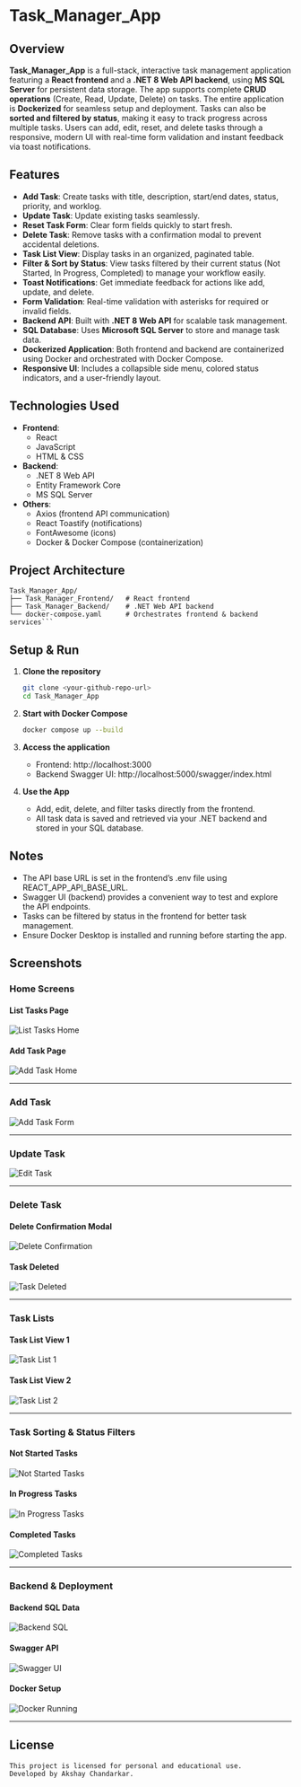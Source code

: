 # Task_Manager_App

## Overview

**Task_Manager_App** is a full-stack, interactive task management application featuring a **React frontend** and a **.NET 8 Web API backend**, using **MS SQL Server** for persistent data storage. The app supports complete **CRUD operations** (Create, Read, Update, Delete) on tasks. The entire application is **Dockerized** for seamless setup and deployment. Tasks can also be **sorted and filtered by status**, making it easy to track progress across multiple tasks. Users can add, edit, reset, and delete tasks through a responsive, modern UI with real-time form validation and instant feedback via toast notifications.

## Features

- **Add Task**: Create tasks with title, description, start/end dates, status, priority, and worklog.
- **Update Task**: Update existing tasks seamlessly.
- **Reset Task Form**: Clear form fields quickly to start fresh.
- **Delete Task**: Remove tasks with a confirmation modal to prevent accidental deletions.
- **Task List View**: Display tasks in an organized, paginated table.
- **Filter & Sort by Status**: View tasks filtered by their current status (Not Started, In Progress, Completed) to manage your workflow easily.
- **Toast Notifications**: Get immediate feedback for actions like add, update, and delete.
- **Form Validation**: Real-time validation with asterisks for required or invalid fields.
- **Backend API**: Built with **.NET 8 Web API** for scalable task management.
- **SQL Database**: Uses **Microsoft SQL Server** to store and manage task data.
- **Dockerized Application**: Both frontend and backend are containerized using Docker and orchestrated with Docker Compose.
- **Responsive UI**: Includes a collapsible side menu, colored status indicators, and a user-friendly layout.

## Technologies Used

- **Frontend**:
  - React
  - JavaScript 
  - HTML & CSS
- **Backend**:
  - .NET 8 Web API
  - Entity Framework Core
  - MS SQL Server
- **Others**:
  - Axios (frontend API communication)
  - React Toastify (notifications)
  - FontAwesome (icons)
  - Docker & Docker Compose (containerization)


## Project Architecture

```plaintext
Task_Manager_App/
├── Task_Manager_Frontend/   # React frontend
├── Task_Manager_Backend/    # .NET Web API backend
└── docker-compose.yaml      # Orchestrates frontend & backend services```

```
##  Setup & Run

1. **Clone the repository**  
   ```bash
   git clone <your-github-repo-url>
   cd Task_Manager_App

2. **Start with Docker Compose**  
   ```bash
   docker compose up --build

3. **Access the application**
   - Frontend: http://localhost:3000
   - Backend Swagger UI: http://localhost:5000/swagger/index.html

4. **Use the App**
   - Add, edit, delete, and filter tasks directly from the frontend.
   - All task data is saved and retrieved via your .NET backend and stored in your SQL database.

## Notes
- The API base URL is set in the frontend’s .env file using REACT_APP_API_BASE_URL.
- Swagger UI (backend) provides a convenient way to test and explore the API endpoints.
- Tasks can be filtered by status in the frontend for better task management.
- Ensure Docker Desktop is installed and running before starting the app.

## Screenshots

### Home Screens

#### List Tasks Page
![List Tasks Home](Task_Manager_Frontend/Screenshots/ListTaskHome.png)  

#### Add Task Page
![Add Task Home](Task_Manager_Frontend/Screenshots/AddTaskHome.png)  

---

### Add Task

![Add Task Form](Task_Manager_Frontend/Screenshots/AddTask.png)  

---

###  Update Task

![Edit Task](Task_Manager_Frontend/Screenshots/UpdateTask.png)  

---

### Delete Task

#### Delete Confirmation Modal
![Delete Confirmation](Task_Manager_Frontend/Screenshots/DeleteTaskConfirm.png)  

#### Task Deleted
![Task Deleted](Task_Manager_Frontend/Screenshots/DeleteTask.png)  

---

### Task Lists

#### Task List View 1
![Task List 1](Task_Manager_Frontend/Screenshots/TaskList1.png)  

#### Task List View 2
![Task List 2](Task_Manager_Frontend/Screenshots/TaskList2.png)  

---

### Task Sorting & Status Filters

#### Not Started Tasks
![Not Started Tasks](Task_Manager_Frontend/Screenshots/TaskNotStarted.png)  

#### In Progress Tasks
![In Progress Tasks](Task_Manager_Frontend/Screenshots/TaskInProgress.png)  

#### Completed Tasks
![Completed Tasks](Task_Manager_Frontend/Screenshots/TaskCompleted.png)  

---

### Backend & Deployment

#### Backend SQL Data
![Backend SQL](Task_Manager_Frontend/Screenshots/TaskManagerBackend_SQL.png)  

#### Swagger API
![Swagger UI](Task_Manager_Frontend/Screenshots/TaskManagerBackend_Swagger.png)  

#### Docker Setup
![Docker Running](Task_Manager_Frontend/Screenshots/TaskManager_Docker.png) 

---

## License

```bash
This project is licensed for personal and educational use.
Developed by Akshay Chandarkar.

